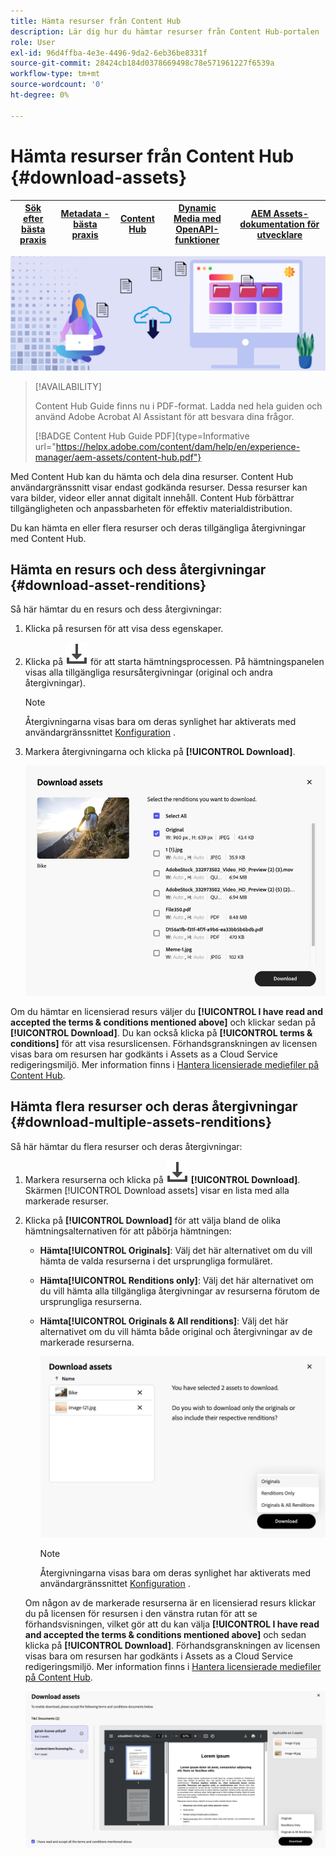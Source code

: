 ```yaml
---
title: Hämta resurser från Content Hub
description: Lär dig hur du hämtar resurser från Content Hub-portalen
role: User
exl-id: 96d4ffba-4e3e-4496-9da2-6eb36be8331f
source-git-commit: 28424cb184d0378669498c78e571961227f6539a
workflow-type: tm+mt
source-wordcount: '0'
ht-degree: 0%

---
```


# Hämta resurser från Content Hub {#download-assets}

| [Sök efter bästa praxis](/help/assets/search-best-practices.md) | [Metadata - bästa praxis](/help/assets/metadata-best-practices.md) | [Content Hub](/help/assets/product-overview.md) | [Dynamic Media med OpenAPI-funktioner](/help/assets/dynamic-media-open-apis-overview.md) | [AEM Assets-dokumentation för utvecklare](https://developer.adobe.com/experience-cloud/experience-manager-apis/) |
| ------------- | --------------------------- |---------|----|-----|

<!-- ![Download assets](assets/download-asset.jpg) -->
![Hämta resurser](assets/download-asset-genstudio.jpeg)

>[!AVAILABILITY]
>
>Content Hub Guide finns nu i PDF-format. Ladda ned hela guiden och använd Adobe Acrobat AI Assistant för att besvara dina frågor.
>
>[!BADGE Content Hub Guide PDF]{type=Informative url="https://helpx.adobe.com/content/dam/help/en/experience-manager/aem-assets/content-hub.pdf"}

Med Content Hub kan du hämta och dela dina resurser. Content Hub användargränssnitt visar endast godkända resurser. Dessa resurser kan vara bilder, videor eller annat digitalt innehåll. Content Hub förbättrar tillgängligheten och anpassbarheten för effektiv materialdistribution.

Du kan hämta en eller flera resurser och deras tillgängliga återgivningar med Content Hub.

## Hämta en resurs och dess återgivningar {#download-asset-renditions}

Så här hämtar du en resurs och dess återgivningar:

1. Klicka på resursen för att visa dess egenskaper.

1. Klicka på ![download](/help/assets/assets/download-icon.svg) för att starta hämtningsprocessen. På hämtningspanelen visas alla tillgängliga resursåtergivningar (original och andra återgivningar).

   >[!NOTE]
   >
   Återgivningarna visas bara om deras synlighet har aktiverats med användargränssnittet [Konfiguration](/help/assets/configure-content-hub-ui-options.md#renditions-content-hub) .

1. Markera återgivningarna och klicka på **[!UICONTROL Download]**.

   ![Hämta renderingar för en enskild resurs](/help/assets/assets/download-single-asset-renditions.png)


Om du hämtar en licensierad resurs väljer du **[!UICONTROL I have read and accepted the terms & conditions mentioned above]** och klickar sedan på **[!UICONTROL Download]**. Du kan också klicka på **[!UICONTROL terms & conditions]** för att visa resurslicensen. Förhandsgranskningen av licensen visas bara om resursen har godkänts i Assets as a Cloud Service redigeringsmiljö. Mer information finns i [Hantera licensierade mediefiler på Content Hub](/help/assets/manage-licensed-assets-on-content-hub.md).

## Hämta flera resurser och deras återgivningar {#download-multiple-assets-renditions}

Så här hämtar du flera resurser och deras återgivningar:

1. Markera resurserna och klicka på ![Hämta](/help/assets/assets/download-icon.svg) **[!UICONTROL Download]**. Skärmen [!UICONTROL Download assets] visar en lista med alla markerade resurser.
1. Klicka på **[!UICONTROL Download]** för att välja bland de olika hämtningsalternativen för att påbörja hämtningen:

   * **Hämta[!UICONTROL Originals]**: Välj det här alternativet om du vill hämta de valda resurserna i det ursprungliga formuläret.
   * **Hämta[!UICONTROL Renditions only]**: Välj det här alternativet om du vill hämta alla tillgängliga återgivningar av resurserna förutom de ursprungliga resurserna.
   * **Hämta[!UICONTROL Originals & All renditions]**: Välj det här alternativet om du vill hämta både original och återgivningar av de markerade resurserna.

     ![Hämta flera återgivningar](/help/assets/assets/download-multiple-renditions.png)

     >[!NOTE]
     >
     Återgivningarna visas bara om deras synlighet har aktiverats med användargränssnittet [Konfiguration](/help/assets/configure-content-hub-ui-options.md#renditions-content-hub) .

   Om någon av de markerade resurserna är en licensierad resurs klickar du på licensen för resursen i den vänstra rutan för att se förhandsvisningen, vilket gör att du kan välja **[!UICONTROL I have read and accepted the terms & conditions mentioned above]** och sedan klicka på **[!UICONTROL Download]**. Förhandsgranskningen av licensen visas bara om resursen har godkänts i Assets as a Cloud Service redigeringsmiljö. Mer information finns i [Hantera licensierade mediefiler på Content Hub](/help/assets/manage-licensed-assets-on-content-hub.md).

   ![download-multiple-license](/help/assets/assets/download-multiple-license.png)

<!--1. On the Content Hub homepage, select the asset and click **Download**. The **Download assets** dialog box displays a license or list of licenses associated with the selected assets in the left pane. 
1. Click a license in the left pane to see its PDF in the middle pane and the associated assets with it in the right pane. The license PDF preview is displayed only if the license is approved in your Assets as a Cloud Service environment. [Approve the license PDFs](/help/assets/approve-assets-content-hub.md) of the selected assets to see their previews.
1. Optional: Click ![remove-icon](/help/assets/assets/remove-icon.svg) to remove a license from the dialog box.
1. Select **I have read and accept all the terms and conditions mentioned above.** 
1. Click **Download** to download the selected assets.-->

<!---This dialog box displays the list of licenses associated with the selected assets in the left pane. Select a license to preview its terms and conditions (in pdf format) in the middle pane and the preview of the associated assets to the license in the right. Reviewed licenses are highlighted in light blue.


The dialog box that displays depends on whether the download list includes expired assets or only non-expired assets. <br/>
**Download expired assets dialog box:** This dialog box displays the expired assets' preview along with their expiry date in the left pane. The expired assets' count out of total selected displays in the right pane. Click **Proceed with all assets** to download expired assets with other assets (if present). The Download assets dialog box displays. See the [Download assets dialog box](#Download-asset-dialog-box) to proceed further.
    
    >[!NOTE]
    >
    >[Enable the download option for expired assets](/help/assets/configure-content-hub-ui-options.md#expired-assets-content-hub) to download them. Only expired assets that have enabled downloading are available for download.

   <a id="Download-asset-dialog-box"></a> **Download assets dialog box:** This dialog box displays the list of licenses associated with the selected assets in the left pane. Select a license to preview its terms and conditions (in pdf format) in the middle pane and the associated assets' preview and their count in the right pane. Reviewed licenses are highlighted in light blue.

    >[!NOTE]
    >
    > The **Download Asset dialog box** previews licensing terms and conditions only for approved licenses. [Approve the assets' licenses](/help/assets/approve-assets-content-hub.md) before downloading them to preview their licensing terms in the **Download Asset dialog box**.

1. Click  ![remove-icon](/help/assets/assets/remove-icon.svg) to remove a license from the download dialog box. 

1. Accept the terms and conditions and then click **Download** to download assets associated with the available licenses in the left pane.-->
<!--![download-multiple-license](/help/assets/assets/download-multiple-license.png)-->

<!---
### Download non-licensed Assets {#download-non-licensed-assets}

 To download non-licensed assets, select the assets and click ![download](/help/assets/assets/download-icon.svg) from the top rail.-->







